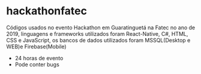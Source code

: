 # hackathonfatec
Códigos usados no evento Hackathon em Guaratinguetá na Fatec no ano de 2019, linguagens e frameworks utilizados foram React-Native, C#, HTML, CSS e JavaScript, os bancos de dados utilizados foram MSSQL(Desktop e WEB)e Firebase(Mobile)

- 24 horas de evento
- Pode conter bugs

